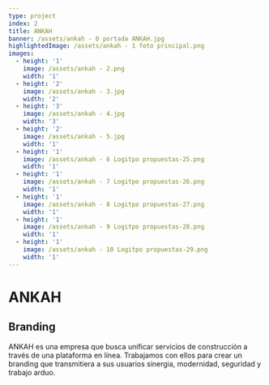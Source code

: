 ```yaml
---
type: project
index: 2
title: ANKAH
banner: /assets/ankah - 0 portada ANKAH.jpg
highlightedImage: /assets/ankah - 1 foto principal.png
images:
  - height: '1'
    image: /assets/ankah - 2.png
    width: '1'
  - height: '2'
    image: /assets/ankah - 3.jpg
    width: '2'
  - height: '3'
    image: /assets/ankah - 4.jpg
    width: '3'
  - height: '2'
    image: /assets/ankah - 5.jpg
    width: '1'
  - height: '1'
    image: /assets/ankah - 6 Logitpo propuestas-25.png
    width: '1'
  - height: '1'
    image: /assets/ankah - 7 Logitpo propuestas-26.png
    width: '1'
  - height: '1'
    image: /assets/ankah - 8 Logitpo propuestas-27.png
    width: '1'
  - height: '1'
    image: /assets/ankah - 9 Logitpo propuestas-28.png
    width: '1'
  - height: '1'
    image: /assets/ankah - 10 Logitpo propuestas-29.png
    width: '1'
---
```

# ANKAH

## Branding

ANKAH es una empresa que busca unificar servicios de construcción a través de una plataforma en línea. Trabajamos con ellos para crear un branding que transmitiera a sus usuarios sinergia, modernidad, seguridad y trabajo arduo.
